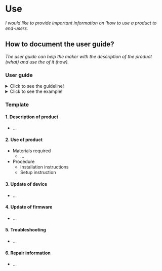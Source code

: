 # **Use**

*I would like to provide important information on 'how to use a product to end-users.*

## **How to document the user guide?**

*The user guide can help the maker with the description of the product (what) and use the of it (how).* 

### **User guide** 
<details>
  <summary>Click to see the guideline!</summary>
 
 - **Definition:** *The user guide consists of translating what’s not comprehensible to a plain language for everyone to understand and, it helps non-technical people pinpoint and solve problems without expert assistance.*

  ```
What should include the documentation of the user guide?

1. Description of the device of the product including:
   - Device name and its defintion 
   - Teach the essentials and technical specifications 
2. Use of the product and its device consist of 
   - Materials required
      - App
      - Software
      - Firmware
   - Procedure
      - Installation instructions including:  
         - Firmware
         - Software
         - App
      - Setup instruction containing 
         - Software
         - Firmware
         - App
3. Illustrate how to update the device 
4. Explains how to update the firmware to the latest version
5. Troubleshooting section  
   - Instructions on how to solve problems
   - Reporting problems and issues on the forums and chat
6. Repair information (refer to maintenance)

How to visualize the process of user guide ?
1. Images 
2. Videos 
  ```
 </details>
 
 <details>
  <summary>Click to see the example!</summary>
 
 *Some examples of open-source projects that show the user guide.*
  
 #### *Example 1:* [PSLab oscilloscope](https://docs.pslab.io/tutorials/oscilloscope.html#tutorials-oscilloscope--page-root) 
  
 #### *Example 2:* [PX4 vision userguide](https://docs.px4.io/master/en/#how-do-i-get-started)
 
 #### *Example 3:* [Echopen project](https://echopen.gitbooks.io/echopen_prototyping/content/introduction/new_introduction.html) 
 
 #### *Example 4:* [Poppy project ]( https://docs.poppy-project.org/en/)
 
 #### *Example 5:* [FarmBot Genesis V1.5 ]( https://genesis.farm.bot/v1.5/Extras/troubleshooting)
</details>

### Template

  #### 1. Description of product
  * ...
     
 #### 2. Use of product
  * Materials required
      * ...
  * Procedure
      * Installation instructions
      * Setup instruction
 
#### 3. Update of device
 * ...
#### 4. Update of firmware
 * ...
#### 5. Troubleshooting
 * ...
#### 6. Repair information
 * ...

